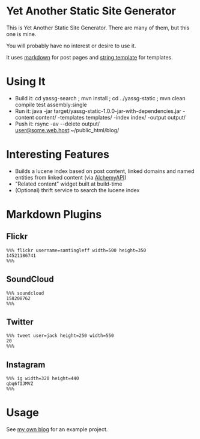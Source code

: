 # Yet Another Static Site Generator #

This is Yet Another Static Site Generator. There are many of them, but this one is mine.

You will probably have no interest or desire to use it.

It uses [markdown](http://daringfireball.net/projects/markdown/) for post pages and [string template](http://www.stringtemplate.org/) for templates.

# Using It #

* Build it: cd yassg-search ; mvn install ; cd ../yassg-static ; mvn clean compile test assembly:single
* Run it:   java -jar target/yassg-static-1.0.0-jar-with-dependencies.jar -content content/ -templates templates/ -index index/ -output output/
* Push it:  rsync -av --delete output/ user@some.web.host:~/public_html/blog/

# Interesting Features #

* Builds a lucene index based on post content, linked domains and named entities from linked content (via [AlchemyAPI](http://www.alchemyapi.com/))
* "Related content" widget built at build-time
* (Optional) thrift service to search the lucene index

# Markdown Plugins #

## Flickr ##

```
%%% flickr username=samtingleff width=500 height=350
14521186741
%%%
```

## SoundCloud ##

```
%%% soundcloud
158208762
%%%
```

## Twitter ##

```
%%% tweet user=jack height=250 width=550
20
%%%
```

## Instagram ##

```
%%% ig width=320 height=440
qbq6fIJMVZ
%%%
```

# Usage #

See [my own blog](http:///sam.tingleff.com/) for an example project.
